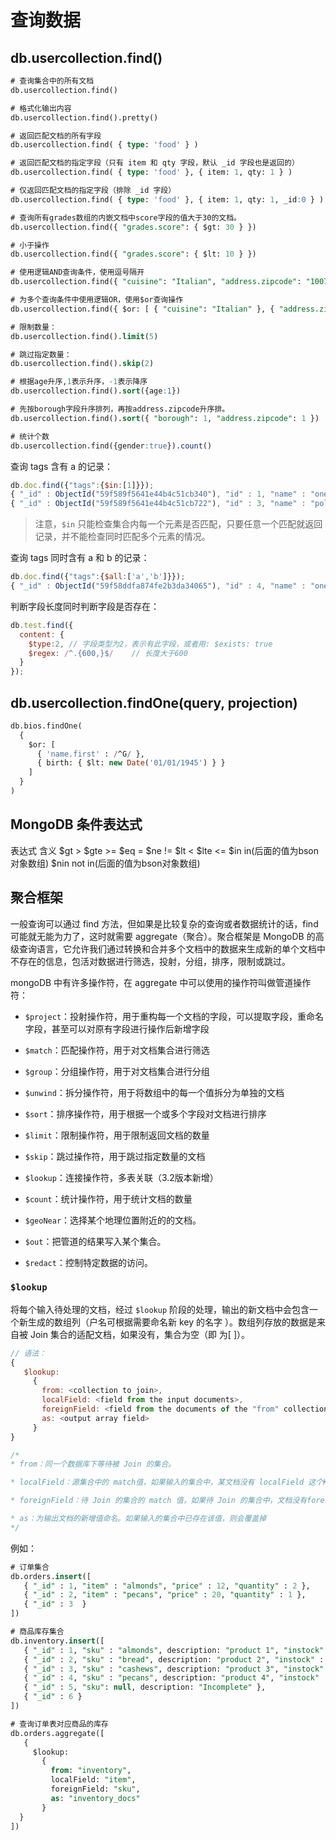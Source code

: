 # 查询数据
## db.usercollection.find()

``` sql
# 查询集合中的所有文档
db.usercollection.find()

# 格式化输出内容db.usercollection.find().pretty()# 返回匹配文档的所有字段
db.usercollection.find( { type: 'food' } )

# 返回匹配文档的指定字段（只有 item 和 qty 字段，默认 _id 字段也是返回的）
db.usercollection.find( { type: 'food' }, { item: 1, qty: 1 } )

# 仅返回匹配文档的指定字段（排除 _id 字段）
db.usercollection.find( { type: 'food' }, { item: 1, qty: 1, _id:0 } )

# 查询所有grades数组的内嵌文档中score字段的值大于30的文档。
db.usercollection.find({ "grades.score": { $gt: 30 } })

# 小于操作
db.usercollection.find({ "grades.score": { $lt: 10 } })

# 使用逻辑AND查询条件，使用逗号隔开
db.usercollection.find({ "cuisine": "Italian", "address.zipcode": "10075" })

# 为多个查询条件中使用逻辑OR，使用$or查询操作
db.usercollection.find({ $or: [ { "cuisine": "Italian" }, { "address.zipcode": "10075" } ] })# 限制数量：
db.usercollection.find().limit(5)# 跳过指定数量：
db.usercollection.find().skip(2)

# 根据age升序,1表示升序，-1表示降序db.usercollection.find().sort({age:1})

# 先按borough字段升序排列，再按address.zipcode升序排。
db.usercollection.find().sort({ "borough": 1, "address.zipcode": 1 })

# 统计个数
db.usercollection.find({gender:true}).count()```

查询 tags 含有 a 的记录：

``` js
db.doc.find({"tags":{$in:[1]}});
{ "_id" : ObjectId("59f589f5641e44b4c51cb340"), "id" : 1, "name" : "one", "tags" : [ "a", "b", "c" ] }
{ "_id" : ObjectId("59f589f5641e44b4c51cb722"), "id" : 3, "name" : "polly", "tags" : [ "a", "c", "e" ] }
```

> 注意，`$in` 只能检查集合内每一个元素是否匹配，只要任意一个匹配就返回记录，并不能检查同时匹配多个元素的情况。

查询 tags 同时含有 a 和 b 的记录：

``` js
db.doc.find({"tags":{$all:['a','b']}});
{ "_id" : ObjectId("59f58ddfa874fe2b3da34065"), "id" : 4, "name" : "one", "tags" : [ "a", "b", "c" ] }
```

判断字段长度同时判断字段是否存在：

``` js
db.test.find({
  content: {
    $type:2, // 字段类型为2，表示有此字段，或者用: $exists: true
    $regex: /^.{600,}$/    // 长度大于600
  }     
});
```

## db.usercollection.findOne(query, projection)
``` sql
db.bios.findOne(
  {
    $or: [
      { 'name.first' : /^G/ },
      { birth: { $lt: new Date('01/01/1945') } }
    ]
  }
)
```

## MongoDB 条件表达式
表达式	含义
$gt	>
$gte	>=
$eq	=
$ne	!=
$lt	<
$lte	<=
$in	in(后面的值为bson对象数组)
$nin	not in(后面的值为bson对象数组)

## 聚合框架
一般查询可以通过 find 方法，但如果是比较复杂的查询或者数据统计的话，find 可能就无能为力了，这时就需要 aggregate（聚合）。聚合框架是 MongoDB 的高级查询语言，它允许我们通过转换和合并多个文档中的数据来生成新的单个文档中不存在的信息，包活对数据进行筛选，投射，分组，排序，限制或跳过。

mongoDB 中有许多操作符，在 aggregate 中可以使用的操作符叫做管道操作符：

* `$project`：投射操作符，用于重构每一个文档的字段，可以提取字段，重命名字段，甚至可以对原有字段进行操作后新增字段

* `$match`：匹配操作符，用于对文档集合进行筛选

* `$group`：分组操作符，用于对文档集合进行分组

* `$unwind`：拆分操作符，用于将数组中的每一个值拆分为单独的文档

* `$sort`：排序操作符，用于根据一个或多个字段对文档进行排序

* `$limit`：限制操作符，用于限制返回文档的数量

* `$skip`：跳过操作符，用于跳过指定数量的文档

* `$lookup`：连接操作符，多表关联（3.2版本新增）

* `$count`：统计操作符，用于统计文档的数量

* `$geoNear`：选择某个地理位置附近的的文档。

* `$out`：把管道的结果写入某个集合。

* `$redact`：控制特定数据的访问。

### `$lookup`
将每个输入待处理的文档，经过 `$lookup` 阶段的处理，输出的新文档中会包含一个新生成的数组列（户名可根据需要命名新 key 的名字 ）。数组列存放的数据是来自被 Join 集合的适配文档，如果没有，集合为空（即 为[ ]）。

``` js
// 语法：
{
   $lookup:
     {
       from: <collection to join>,
       localField: <field from the input documents>,
       foreignField: <field from the documents of the "from" collection>,
       as: <output array field>
     }
}

/*
* from：同一个数据库下等待被 Join 的集合。

* localField：源集合中的 match值，如果输入的集合中，某文档没有 localField 这个Key（Field），在处理的过程中，会默认为此文档含有 localField：null的键值对。

* foreignField：待 Join 的集合的 match 值，如果待 Join 的集合中，文档没有foreignField 值，在处理的过程中，会默认为此文档含有 foreignField：null 的键值对。

* as：为输出文档的新增值命名。如果输入的集合中已存在该值，则会覆盖掉
*/
```

例如：

``` sql
# 订单集合
db.orders.insert([
   { "_id" : 1, "item" : "almonds", "price" : 12, "quantity" : 2 },
   { "_id" : 2, "item" : "pecans", "price" : 20, "quantity" : 1 },
   { "_id" : 3  }
])

# 商品库存集合
db.inventory.insert([
   { "_id" : 1, "sku" : "almonds", description: "product 1", "instock" : 120 },
   { "_id" : 2, "sku" : "bread", description: "product 2", "instock" : 80 },
   { "_id" : 3, "sku" : "cashews", description: "product 3", "instock" : 60 },
   { "_id" : 4, "sku" : "pecans", description: "product 4", "instock" : 70 },
   { "_id" : 5, "sku": null, description: "Incomplete" },
   { "_id" : 6 }
])

# 查询订单表对应商品的库存
db.orders.aggregate([
   {
     $lookup:
       {
         from: "inventory",
         localField: "item",
         foreignField: "sku",
         as: "inventory_docs"
       }
  }
])
```

